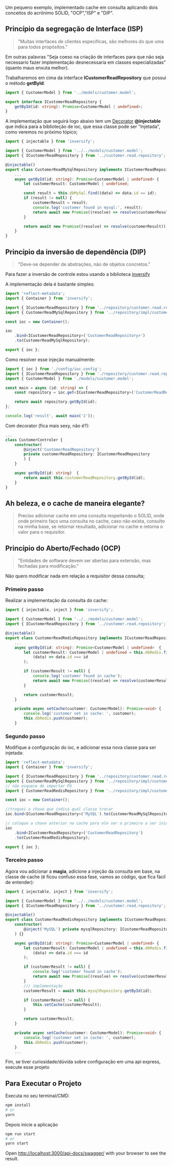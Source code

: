 Um pequeno exemplo, implementado cache em consulta aplicando dois conceitos do acrônimo SOLID, "OCP","ISP" e "DIP".

## Princípio da segregação de Interface (ISP)

> "Muitas interfaces de clientes específicas, são melhores do que uma para todos propósitos."

Em outras palavras "Seja coeso na criação de interfaces para que não seja necessario fazer implementação desnecessaria em classes especializadas"(quanto maus enxuta melhor).

Trabalharemos em cima da interface **ICustomerReadRepository** que possui o método
**getById**:

```ts
import { CustomerModel } from '../models/customer.model';

export interface ICustomerReadRepository {
	getById(id: string): Promise<CustomerModel | undefined>;
}
```

A implementação que seguirá logo abaixo tem um [Decorator](https://www.typescriptlang.org/docs/handbook/decorators.html) **@injectable** que indica para a biblioteção de ioc, que essa classe pode ser "Injetada", como veremos no próximo tópico;

```ts
import { injectable } from 'inversify';

import { CustomerModel } from '../../models/customer.model';
import { ICustomerReadRepository } from '../customer.read.repository';

@injectable()
export class CustomerReadMySqlRepository implements ICustomerReadRepository {
	...
	async getById(id: string): Promise<CustomerModel | undefined> {
		let customerResult: CustomerModel | undefined;

		const result = this.dbMySql.find((data) => data.id == id);
		if (result != null) {
			customerResult = result;
			console.log('customer found in mysql:', result);
			return await new Promise((resolve) => resolve(customerResult));
		}

		return await new Promise((resolve) => resolve(customerResult));
	}
}
```

## Princípio da inversão de dependência (DIP)

> "Deve-se depender de abstrações, não de objetos concretos."

Para fazer a inversão de controle estou usando a biblioteca [inversify](https://inversify.io/)

A implementação dela é bastante simples:

```ts
import 'reflect-metadata';
import { Container } from 'inversify';

import { ICustomerReadRepository } from '../repository/customer.read.repository';
import { CustomerReadMySqlRepository } from '../repository/impl/customer.read.mysql.repository';

const ioc = new Container();

ioc
	.bind<ICustomerReadRepository>('CustomerReadRepository>')
	.to(CustomerReadMySqlRepository);

export { ioc };
```

Como resolver esse injeção manualmente:

```ts
import { ioc } from './config/ioc.config';
import { ICustomerReadRepository } from './repository/customer.read.repository';
import { CustomerModel } from './models/customer.model';

const main = async (id: string) => {
	const repository = ioc.get<ICustomerReadRepository>('CustomerReadRepository');

	return await repository.getById(id);
};

console.log('result', await main('1'));
```

Com decorator (fica mais sexy, não é?):

```ts
...
class CustomerControler {
	constructor(
		@inject('CustomerReadRepository')
		private customerReadRepository: ICustomerReadRepository
		) {
	}

	async getById(id: string)  {
		return await this.customerReadRepository.getById(id);
	}
}

```

## Ah beleza, e o cache de maneira elegante?

> Preciso adicionar cache em uma consulta respeitando o SOLID, onde
> onde primeiro faço uma consulta no cache, caso não exista, consulto na minha base,
> se retornar resultado, adicionar no cache e retorna o valor para o requisitor.

## Princípio do Aberto/Fechado (OCP)

> "Entidades de software devem ser abertas para extensão, mas fechadas para modificação."

Não quero modificar nada em relação a requisitor dessa consulta;

### Primeiro passo

Realizar a implementação da consulta do cache:

```ts
import { injectable, inject } from 'inversify';

import { CustomerModel } from '../../models/customer.model';
import { ICustomerReadRepository } from '../customer.read.repository';

@injectable()
export class CustomerReadRedisRepository implements ICustomerReadRepository {
	...
	async getById(id: string): Promise<CustomerModel | undefined>  {
		let customerResult: CustomerModel | undefined = this.dbRedis.find(
			(data) => data.id === id
		);

		if (customerResult != null) {
			console.log('customer found in cache');
			return await new Promise((resolve) => resolve(customerResult));
		}

		return customerResult;
	}

	private async setCache(customer: CustomerModel): Promise<void> {
		console.log('customer set in cache: ', customer);
		this.dbRedis.push(customer);
	}
```

### Segundo passo

Modifique a configuração do ioc, e adicionar essa nova classe para ser injetada:

```ts
import 'reflect-metadata';
import { Container } from 'inversify';

import { ICustomerReadRepository } from '../repository/customer.read.repository';
import { CustomerReadMySqlRepository } from '../repository/impl/customer.read.mysql.repository';
// não esquece de importar Pô
import { CustomerReadRedisRepository } from '../repository/impl/customer.read.redis.repository';

const ioc = new Container();

//troquei a chave que indica qual classe trocar
ioc.bind<ICustomerReadRepository>('MySQL').to(CustomerReadMySqlRepository);

// coloque a chave anterior no cache para ele ser o primeiro a ser inicializador
ioc
	.bind<ICustomerReadRepository>('CustomerReadRepository')
	.to(CustomerReadRedisRepository);

export { ioc };
```

### Terceiro passo

Agora vou adicionar a **magia**, adicione a injeção da consulta em base, na classe de cache (é ficou confuso essa fase, vamos ao código, que fica fácil de entender):

```ts
import { injectable, inject } from 'inversify';

import { CustomerModel } from '../../models/customer.model';
import { ICustomerReadRepository } from '../customer.read.repository';

@injectable()
export class CustomerReadRedisRepository implements ICustomerReadRepository {
	constructor(
		@inject('MySQL') private mysqlRepository: ICustomerReadRepository
	) {}

	async getById(id: string): Promise<CustomerModel | undefined> {
		let customerResult: CustomerModel | undefined = this.dbRedis.find(
			(data) => data.id === id
		);

		if (customerResult != null) {
			console.log('customer found in cache');
			return await new Promise((resolve) => resolve(customerResult));
		}
		/// implementação
		customerResult = await this.mysqlRepository.getById(id);

		if (customerResult != null) {
			this.setCache(customerResult);
		}

		return customerResult;
	}

	private async setCache(customer: CustomerModel): Promise<void> {
		console.log('customer set in cache: ', customer);
		this.dbRedis.push(customer);
	}
    ...

```

Fim, se tiver curiosidade/dúvida sobre configuração em uma api express, execute esse projeto

## Para Executar o Projeto

Executa no seu terminal/CMD:

```bash
npm install
# or
yarn

```

Depois inicie a aplicação

```bash
npm run start
# or
yarn start

```

Open [http://localhost:3000/api-docs/swagger/](http://localhost:3000/api-docs/swagger/) with your browser to see the result.
